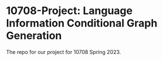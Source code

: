 # 10708-Project: Language Information Conditional Graph Generation

The repo for our project for 10708 Spring 2023.
